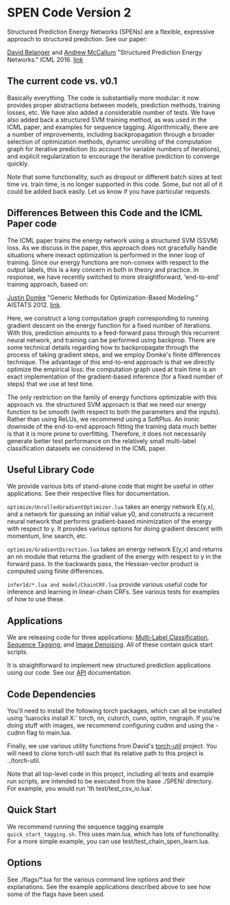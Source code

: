# SPEN Code Version 2

Structured Prediction Energy Networks (SPENs) are a flexible, expressive approach to structured prediction. See our paper:

[David Belanger](https://people.cs.umass.edu/~belanger/) and [Andrew McCallum](https://people.cs.umass.edu/~mccallum/pubs.html) "Structured Prediction Energy Networks." ICML 2016. [link](https://people.cs.umass.edu/~belanger/belanger_spen_icml.pdf)


<!-- This project contains [torch](http://torch.ch/) code for SPENs. We provide code for two use cases: multi-label classification and image denoising. We also provide a generic API for which it should be easy to prototype additional applications. If you would like to do so, feel free to contact David Belanger for advice.  -->

## The current code vs. v0.1
Basically everything. The code is substantially more modular: it now provides proper abstractions between models, prediction methods, training losses, etc. We have also added a considerable number of tests. We have also added back a structured SVM training method, as was used in the ICML paper, and examples for sequence tagging. Algorithmically, there are a number of improvements, including backpropagation through a broader selection of optimization methods, dynamic unrolling of the computation graph for iterative prediction (to account for variable numbers of iterations), and explicit regularization to encourage the iterative prediction to converge quickly. 

Note that some functionality, such as dropout or different batch sizes at test time vs. train time, is no longer supported in this code. Some, but not all of it could be added back easily. Let us know if you have particular requests. 

## Differences Between this Code and the ICML Paper code

The ICML paper trains the energy network using a structured SVM (SSVM) loss. As we discuss in the paper, this approach does not gracefully handle situations where inexact optimization is performed in the inner loop of training. Since our energy functions are non-convex with respect to the output labels, this is a key concern in both in theory and practice. In response, we have recently switched to more straightforward, 'end-to-end' training approach, based on:

[Justin Domke](http://users.cecs.anu.edu.au/~jdomke/)  "Generic Methods for Optimization-Based Modeling." AISTATS 2012. [link](http://www.jmlr.org/proceedings/papers/v22/domke12/domke12.pdf).

Here, we construct a long computation graph corresponding to running gradient descent on the energy function for a fixed number of iterations. With this, prediction amounts to a feed-forward pass through this recurrent neural network, and training can be performed using backprop. There are some technical details regarding how to backpropagate through the process of taking gradient steps, and we employ Domke's finite differences technique. The advantage of this end-to-end approach is that we directly optimize the empirical loss: the computation graph used at train time is an exact implementation of the gradient-based inference (for a fixed number of steps) that we use at test time. 

The only restriction on the family of energy functions optimizable with this approach vs. the structured SVM approach is that we need our energy function to be smooth (with respect to both the parameters and the inputs). Rather than using ReLUs, we recommend using a SoftPlus. An ironic downside of the end-to-end approach fitting the training data much better is that it is more prone to overfitting. Therefore, it does not necessarily generate better test performance on the relatively small multi-label classification datasets we considered in the ICML paper.

## Useful Library Code
We provide various bits of stand-alone code that might be useful in other applications. See their respective files for documentation. 

`optimize/UnrolledGradientOptimizer.lua` takes an energy network E(y,x), and a network for guessing an initial value y0, and constructs a recurrent neural network that performs gradient-based minimization of the energy with respect to y. It provides various options for doing gradient descent with momentum, line search, etc.

`optimize/GradientDirection.lua` takes an energy network E(y,x) and returns an nn module that returns the gradient of the energy with respect to y in the forward pass. In the backwards pass, the Hessian-vector product is computed using finite differences. 

`infer1d/*.lua and model/ChainCRF.lua` provide various useful code for inference and learning in linear-chain CRFs. See various tests for examples of how to use these. 

## Applications
We are releasing code for three applications: [Multi-Label Classification](MultiLabelClassification.md), [Sequence Tagging](SequenceTagging.md), and [Image Denoising](Denoising.md). All of these contain quick start scripts. 

It is straightforward to implement new structured prediction applications using our code. See our [API](Applications.md) documentation.

## Code Dependencies
You'll need to install the following torch packages, which can all be installed using 'luarocks install X:' torch, nn, cutorch, cunn, optim, nngraph. If you're doing stuff with images, we recommend configuring cudnn and using the -cudnn flag to main.lua.

Finally, we use various utility functions from David's [torch-util](https://github.com/davidBelanger/torch-util) project. You will need to clone torch-util such that its relative path to this project is ../torch-util. 

Note that all top-level code in this project, including all tests and example run scripts, are intended to be executed from the base ./SPEN/ directory. For example, you would run 'th test/test_csv_io.lua'. 

## Quick Start 

We recommend running the sequence tagging example `quick_start_tagging.sh`. This uses main.lua, which has lots of functionality. For a more simple example, you can use test/test_chain_spen_learn.lua. 


## Options
See ./flags/*.lua for the various command line options and their explanations. See the example applications described above to see how some of the flags have been used. 
